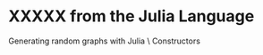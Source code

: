 XXXXX from the Julia Language
==============================
Generating random graphs with Julia
\\ Constructors

